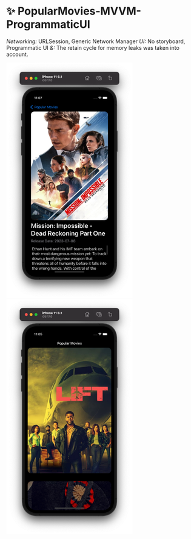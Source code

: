 # :sparkles: PopularMovies-MVVM-ProgrammaticUI

*Networking:* URLSession, Generic Network Manager
*UI:* No storyboard, Programmatic UI
*&:* The retain cycle for memory leaks was taken into account.

<p float="left">
<img width="333" src="./screenshots/ss1.png">
<img width="333" src="./screenshots/ss2.png">
</p>



